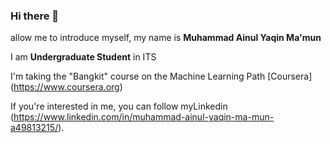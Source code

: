 ### Hi there 👋

allow me to introduce myself, my name is **Muhammad Ainul Yaqin Ma'mun**

I am **Undergraduate Student** in ITS

I'm taking the "Bangkit" course on the Machine Learning Path [Coursera]
(https://www.coursera.org)

If you're interested in me, you can follow myLinkedin (https://www.linkedin.com/in/muhammad-ainul-yaqin-ma-mun-a49813215/).
<!--
**Ainmaxx/Ainmaxx** is a ✨ _special_ ✨ repository because its `README.md` (this file) appears on your GitHub profile.

Here are some ideas to get you started:

- 🔭 I’m currently working on ...
- 🌱 I’m currently learning ...
- 👯 I’m looking to collaborate on ...
- 🤔 I’m looking for help with ...
- 💬 Ask me about ...
- 📫 How to reach me: ...
- 😄 Pronouns: ...
- ⚡ Fun fact: ...
-->
